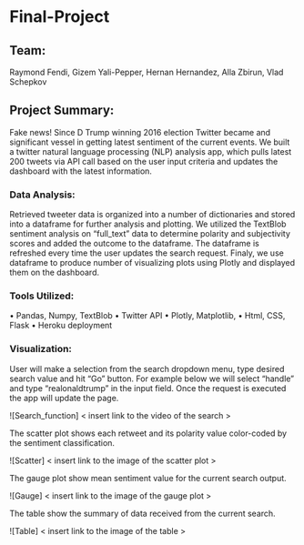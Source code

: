 # Final-Project
## Team: 
Raymond Fendi, Gizem Yali-Pepper, Hernan Hernandez, Alla Zbirun, Vlad Schepkov

## Project Summary:
Fake news! Since D Trump winning 2016 election Twitter became and significant vessel in getting latest sentiment of the current events.  We built a twitter natural language processing (NLP) analysis app, which pulls latest 200 tweets via API call based on the user input criteria and updates the dashboard with the latest information.  

### Data Analysis:
Retrieved tweeter data is organized into a number of dictionaries and stored into a dataframe for further analysis and plotting.  We utilized the TextBlob sentiment analysis on “full_text” data to determine polarity and subjectivity scores and added the outcome to the dataframe.  The dataframe is refreshed every time the user updates the search request.  Finaly, we use dataframe to produce number of visualizing plots using Plotly and displayed them on the dashboard.

### Tools Utilized:
•	Pandas, Numpy, TextBlob
•	Twitter API
•	Plotly, Matplotlib,
•	Html, CSS, Flask
•	Heroku deployment

### Visualization:
User will make a selection from the search dropdown menu, type desired search value and hit “Go” button.  For example below we will select “handle” and type “realonaldtrump” in the input field.  Once the request is executed the app will update the page. 

![Search_function] < insert link to the video of the search >

The scatter plot shows each retweet and its polarity value color-coded by the sentiment classification.

![Scatter] < insert link to the image of the scatter plot >

The gauge plot show mean sentiment value for the current search output.

![Gauge] < insert link to the image of the gauge plot >

The table show the summary of data received from the current search.

![Table] < insert link to the image of the table >

